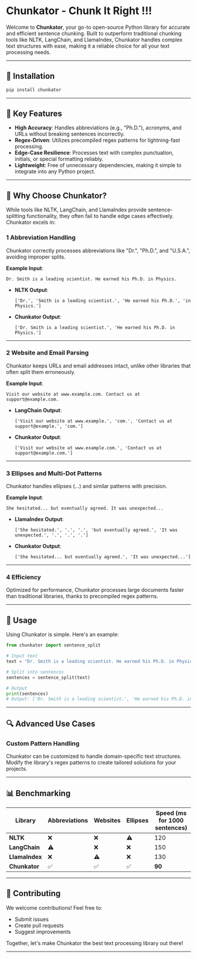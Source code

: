 # Chunkator - Chunk It Right !!!

Welcome to **Chunkator**, your go-to open-source Python library for accurate and efficient sentence chunking. Built to outperform traditional chunking tools like NLTK, LangChain, and LlamaIndex, Chunkator handles complex text structures with ease, making it a reliable choice for all your text processing needs.

---

## 🔧 Installation


```bash
pip install chunkator
```

---

## 🌟 Key Features

- **High Accuracy**: Handles abbreviations (e.g., "Ph.D."), acronyms, and URLs without breaking sentences incorrectly.
- **Regex-Driven**: Utilizes precompiled regex patterns for lightning-fast processing.
- **Edge-Case Resilience**: Processes text with complex punctuation, initials, or special formatting reliably.
- **Lightweight**: Free of unnecessary dependencies, making it simple to integrate into any Python project.

---

## 🚀 Why Choose Chunkator?

While tools like NLTK, LangChain, and LlamaIndex provide sentence-splitting functionality, they often fail to handle edge cases effectively. Chunkator excels in:

### 1️ **Abbreviation Handling**

Chunkator correctly processes abbreviations like "Dr.", "Ph.D.", and "U.S.A.", avoiding improper splits.

**Example Input**:
```text
Dr. Smith is a leading scientist. He earned his Ph.D. in Physics.
```

- **NLTK Output**:
  ```
  ['Dr.', 'Smith is a leading scientist.', 'He earned his Ph.D.', 'in Physics.']
  ```
- **Chunkator Output**:
  ```
  ['Dr. Smith is a leading scientist.', 'He earned his Ph.D. in Physics.']
  ```

---

### 2️ **Website and Email Parsing**

Chunkator keeps URLs and email addresses intact, unlike other libraries that often split them erroneously.

**Example Input**:
```text
Visit our website at www.example.com. Contact us at support@example.com.
```

- **LangChain Output**:
  ```
  ['Visit our website at www.example.', 'com.', 'Contact us at support@example.', 'com.']
  ```
- **Chunkator Output**:
  ```
  ['Visit our website at www.example.com.', 'Contact us at support@example.com.']
  ```

---

### 3️ **Ellipses and Multi-Dot Patterns**

Chunkator handles ellipses (...) and similar patterns with precision.

**Example Input**:
```text
She hesitated... but eventually agreed. It was unexpected...
```

- **LlamaIndex Output**:
  ```
  ['She hesitated.', '.', '.', 'but eventually agreed.', 'It was unexpected.', '.', '.', '.']
  ```
- **Chunkator Output**:
  ```
  ['She hesitated... but eventually agreed.', 'It was unexpected...']
  ```

---

### 4️ **Efficiency**

Optimized for performance, Chunkator processes large documents faster than traditional libraries, thanks to precompiled regex patterns.

---

## 📖 Usage

Using Chunkator is simple. Here's an example:

```python
from chunkator import sentence_split

# Input text
text = "Dr. Smith is a leading scientist. He earned his Ph.D. in Physics. Visit www.example.com for more info."

# Split into sentences
sentences = sentence_split(text)

# Output
print(sentences)
# Output: ['Dr. Smith is a leading scientist.', 'He earned his Ph.D. in Physics.', 'Visit www.example.com for more info.']
```

---

## 🔍 Advanced Use Cases

### Custom Pattern Handling

Chunkator can be customized to handle domain-specific text structures. Modify the library's regex patterns to create tailored solutions for your projects.

---

## 📊 Benchmarking

| Library           | Abbreviations | Websites | Ellipses | Speed (ms for 1000 sentences) |
|-------------------|---------------|----------|----------|------------------------------|
| **NLTK**          | ❌            | ❌       | ⚠️        | 120                          |
| **LangChain**     | ⚠️           | ❌       | ❌       | 150                          |
| **LlamaIndex**    | ❌            | ⚠️       | ❌       | 130                          |
| **Chunkator**     | ✅            | ✅       | ✅       | **90**                       |

---

## 🤝 Contributing

We welcome contributions! Feel free to:

- Submit issues
- Create pull requests
- Suggest improvements

Together, let's make Chunkator the best text processing library out there!

---
